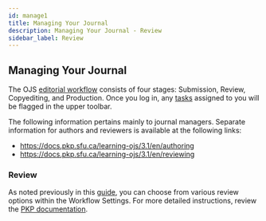 ```yaml
---
id: manage1
title: Managing Your Journal
description: Managing Your Journal - Review
sidebar_label: Review
---
```


## Managing Your Journal
The OJS [editorial workflow](https://docs.pkp.sfu.ca/learning-ojs/3.1/en/editorial-workflow) consists of four stages: Submission, Review, Copyediting, and Production. Once you log in, any [tasks](https://docs.pkp.sfu.ca/learning-ojs/3.1/en/editorial-workflow#tasks) assigned to you will be flagged in the upper toolbar.

The following information pertains mainly to journal managers. Separate information for authors and reviewers is available at the following links:

- https://docs.pkp.sfu.ca/learning-ojs/3.1/en/authoring
- https://docs.pkp.sfu.ca/learning-ojs/3.1/en/reviewing

### Review
As noted previously in this [guide](setting3.md), you can choose from various review options within the Workflow Settings. For more detailed instructions, review the [PKP documentation](https://docs.pkp.sfu.ca/learning-ojs/3.1/en/settings-workflow#review).
